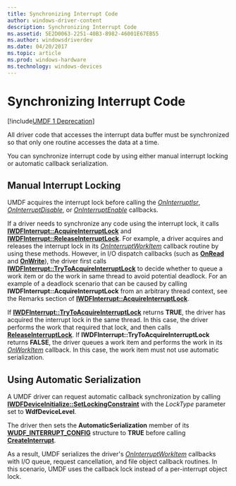 ```yaml
---
title: Synchronizing Interrupt Code
author: windows-driver-content
description: Synchronizing Interrupt Code
ms.assetid: 5E2D0063-2251-40B3-8982-46001E67EB55
ms.author: windowsdriverdev
ms.date: 04/20/2017
ms.topic: article
ms.prod: windows-hardware
ms.technology: windows-devices
---
```


# Synchronizing Interrupt Code


[!include[UMDF 1 Deprecation](../umdf-1-deprecation.md)]

All driver code that accesses the interrupt data buffer must be synchronized so that only one routine accesses the data at a time.

You can synchronize interrupt code by using either manual interrupt locking or automatic callback serialization.

## Manual Interrupt Locking


UMDF acquires the interrupt lock before calling the [*OnInterruptIsr*](https://msdn.microsoft.com/library/windows/hardware/hh463902), [*OnInterruptDisable*](https://msdn.microsoft.com/library/windows/hardware/hh463895), or [*OnInterruptEnable*](https://msdn.microsoft.com/library/windows/hardware/hh463899) callbacks.

If a driver needs to synchronize any code using the interrupt lock, it calls [**IWDFInterrupt::AcquireInterruptLock**](https://msdn.microsoft.com/library/windows/hardware/hh451289) and [**IWDFInterrupt::ReleaseInterruptLock**](https://msdn.microsoft.com/library/windows/hardware/hh451319). For example, a driver acquires and releases the interrupt lock in its [*OnInterruptWorkItem*](https://msdn.microsoft.com/library/windows/hardware/hh463905) callback routine by using these methods. However, in I/O dispatch callbacks (such as [**OnRead**](https://msdn.microsoft.com/library/windows/hardware/ff556875) and [**OnWrite**](https://msdn.microsoft.com/library/windows/hardware/ff556885)), the driver first calls [**IWDFInterrupt::TryToAcquireInterruptLock**](https://msdn.microsoft.com/library/windows/hardware/hh451332) to decide whether to queue a work item or do the work in same thread to avoid potential deadlock. For an example of a deadlock scenario that can be caused by calling **IWDFInterrupt::AcquireInterruptLock** from an arbitrary thread context, see the Remarks section of [**IWDFInterrupt::AcquireInterruptLock**](https://msdn.microsoft.com/library/windows/hardware/hh451289).

If [**IWDFInterrupt::TryToAcquireInterruptLock**](https://msdn.microsoft.com/library/windows/hardware/hh451332) returns **TRUE**, the driver has acquired the interrupt lock in the same thread. In this case, the driver performs the work that required that lock, and then calls [**ReleaseInterruptLock**](https://msdn.microsoft.com/library/windows/hardware/hh451319). If **IWDFInterrupt::TryToAcquireInterruptLock** returns **FALSE**, the driver queues a work item and performs the work in its [*OnWorkItem*](https://msdn.microsoft.com/library/windows/hardware/hh463909) callback. In this case, the work item must not use automatic serialization.

## Using Automatic Serialization


A UMDF driver can request automatic callback synchronization by calling [**IWDFDeviceInitialize::SetLockingConstraint**](https://msdn.microsoft.com/library/windows/hardware/ff556991) with the *LockType* parameter set to **WdfDeviceLevel**.

The driver then sets the **AutomaticSerialization** member of its [**WUDF\_INTERRUPT\_CONFIG**](https://msdn.microsoft.com/library/windows/hardware/hh464084) structure to **TRUE** before calling [**CreateInterrupt**](https://msdn.microsoft.com/library/windows/hardware/hh451208).

As a result, UMDF serializes the driver's [*OnInterruptWorkItem*](https://msdn.microsoft.com/library/windows/hardware/hh463905) callbacks with I/O queue, request cancellation, and file object callback routines. In this scenario, UMDF uses the callback lock instead of a per-interrupt object lock.

 

 





